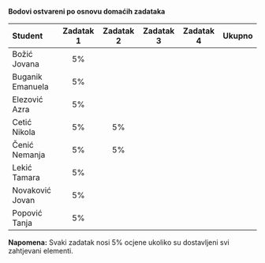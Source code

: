 **Bodovi ostvareni po osnovu domaćih zadataka**

| Student | Zadatak 1 | Zadatak 2 | Zadatak 3 | Zadatak 4 | Ukupno |
| :------ | :------: | :------: | :------: | :------: | :------: |
| Božić Jovana | 5% |  |  |  |  |
| Buganik Emanuela | 5% |  |  |  |  |
| Elezović Azra | 5% |  |  |  |  |
| Cetić Nikola | 5% | 5% |  |  |  |
| Čenić Nemanja | 5% | 5% |  |  |  |
| Lekić Tamara | 5% |  |  |  |  |
| Novaković Jovan | 5% |  |  |  |  |
| Popović Tanja | 5% |  |  |  |  |

**Napomena:** Svaki zadatak nosi 5% ocjene ukoliko su dostavljeni svi zahtjevani elementi.
